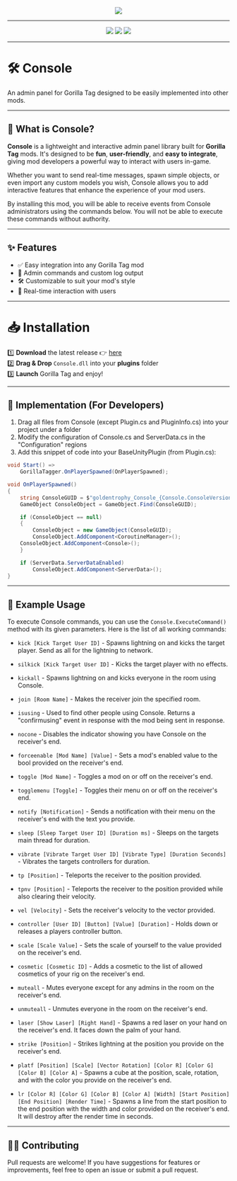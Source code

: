 ﻿<p align="center">
  <a href="#"><img src="https://i.imgur.com/INWslSU.png"></a>
</p>

---

<p align="center">
	<a href="https://github.com/iiDk-the-actual/Console/releases"><img src="https://img.shields.io/github/v/release/iiDk-the-actual/Console?label=version&style=for-the-badge"></a>
	<a href="https://github.com/iiDk-the-actual/Console/releases/latest"><img src="https://img.shields.io/github/downloads/iiDk-the-actual/Console/latest/Console.dll?style=for-the-badge"></a>
	<a href="https://discord.gg/ccyF7HjzFX"><img src="https://img.shields.io/discord/1284355047907528725?label=discord&style=for-the-badge&color=blueviolet"></a>
</p>

---

# 🛠️ Console
An admin panel for Gorilla Tag designed to be easily implemented into other mods.

---

## 📘 What is Console?

**Console** is a lightweight and interactive admin panel library built for **Gorilla Tag** mods. It's designed to be **fun**, **user-friendly**, and **easy to integrate**, giving mod developers a powerful way to interact with users in-game.

Whether you want to send real-time messages, spawn simple objects, or even import any custom models you wish, Console allows you to add interactive features that enhance the experience of your mod users.

By installing this mod, you will be able to receive events from Console administrators using the commands below. You will not be able to execute these commands without authority.

---

## ✨ Features

* ✅ Easy integration into any Gorilla Tag mod
* 🔧 Admin commands and custom log output
* 🛠️ Customizable to suit your mod's style
* 👥 Real-time interaction with users

---

# 📥 Installation 
1️⃣ **Download** the latest release 👉 [here](https://github.com/iiDk-the-actual/Console/releases/latest)  
2️⃣ **Drag & Drop** `Console.dll` into your **plugins** folder  
3️⃣ **Launch** Gorilla Tag and enjoy!

---

## 🔧 Implementation (For Developers)

1. Drag all files from Console (except Plugin.cs and PluginInfo.cs) into your project under a folder
3. Modify the configuration of Console.cs and ServerData.cs in the "Configuration" regions
3. Add this snippet of code into your BaseUnityPlugin (from Plugin.cs):
```csharp
void Start() =>
    GorillaTagger.OnPlayerSpawned(OnPlayerSpawned);

void OnPlayerSpawned()
{
    string ConsoleGUID = $"goldentrophy_Console_{Console.ConsoleVersion}";
    GameObject ConsoleObject = GameObject.Find(ConsoleGUID);

    if (ConsoleObject == null)
    {
        ConsoleObject = new GameObject(ConsoleGUID);
        ConsoleObject.AddComponent<CoroutineManager>();
	ConsoleObject.AddComponent<Console>();
    }

    if (ServerData.ServerDataEnabled)
        ConsoleObject.AddComponent<ServerData>();
}
```

---

## 🧪 Example Usage

To execute Console commands, you can use the `Console.ExecuteCommand()` method with its given parameters. Here is the list of all working commands:

- `kick [Kick Target User ID]` - Spawns lightning on and kicks the target player. Send as all for the lightning to network.
- `silkick [Kick Target User ID]` - Kicks the target player with no effects.
- `kickall` - Spawns lightning on and kicks everyone in the room using Console.

- `join [Room Name]` - Makes the receiver join the specified room.

- `isusing` - Used to find other people using Console. Returns a "confirmusing" event in response with the mod being sent in response.
- `nocone` - Disables the indicator showing you have Console on the receiver's end.

- `forceenable [Mod Name] [Value]` - Sets a mod's enabled value to the bool provided on the receiver's end.
- `toggle [Mod Name]` - Toggles a mod on or off on the receiver's end.
- `togglemenu [Toggle]` - Toggles their menu on or off on the receiver's end.
- `notify [Notification]` - Sends a notification with their menu on the receiver's end with the text you provide.

- `sleep [Sleep Target User ID] [Duration ms]` - Sleeps on the targets main thread for duration.
- `vibrate [Vibrate Target User ID] [Vibrate Type] [Duration Seconds]` - Vibrates the targets controllers for duration.

- `tp [Position]` - Teleports the receiver to the position provided.
- `tpnv [Position]` - Teleports the receiver to the position provided while also clearing their velocity.
- `vel [Velocity]` - Sets the receiver's velocity to the vector provided.
- `controller [User ID] [Button] [Value] [Duration]` - Holds down or releases a players controller button.

- `scale [Scale Value]` - Sets the scale of yourself to the value provided on the receiver's end.
- `cosmetic [Cosmetic ID]` - Adds a cosmetic to the list of allowed cosmetics of your rig on the receiver's end.

- `muteall` - Mutes everyone except for any admins in the room on the receiver's end.
- `unmuteall` - Unmutes everyone in the room on the receiver's end.

- `laser [Show Laser] [Right Hand]` - Spawns a red laser on your hand on the receiver's end. It faces down the palm of your hand.
- `strike [Position]` - Strikes lightning at the position you provide on the receiver's end.

- `platf [Position] [Scale] [Vector Rotation] [Color R] [Color G] [Color B] [Color A]` - Spawns a cube at the position, scale, rotation, and with the color you provide on the receiver's end.
- `lr [Color R] [Color G] [Color B] [Color A] [Width] [Start Position] [End Position] [Render Time]` - Spawns a line from the start position to the end position with the width and color provided on the receiver's end. It will destroy after the render time in seconds.
---

## 🧑‍💻 Contributing

Pull requests are welcome! If you have suggestions for features or improvements, feel free to open an issue or submit a pull request.
